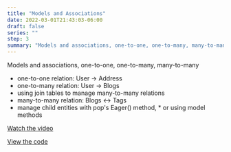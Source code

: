 ```yaml
---
title: "Models and Associations"
date: 2022-03-01T21:43:03-06:00
draft: false
series: ""
step: 3
summary: "Models and associations, one-to-one, one-to-many, many-to-many"
---
```


Models and associations, one-to-one, one-to-many, many-to-many

  * one-to-one relation: User -> Address
  * one-to-many relation: User -> Blogs
  * using join tables to manage many-to-many relations
  * many-to-many relation: Blogs <-> Tags
  * manage child entities with pop's Eager() method, * or using model methods

<a href="https://www.youtube.com/watch?v=xe6AZAn_ZAo&list=PL7fZGRmlHt5ldUTseGiwpG_-IjA7Yv143&index=3&t=7s">Watch the video</a>

<a href="https://github.com/briwagner/learn-buffalo/tree/part-3">View the code</a>